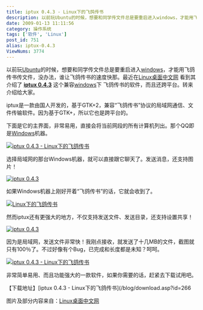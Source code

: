 ```yaml
---
title: iptux 0.4.3 - Linux下的飞鸽传书
description: 以前玩Ubuntu的时候，想要和同学传文件总是要重启进入windows，才能用飞鸽传书传文件，没办法，谁让飞鸽传书的速度快那。最近在Linux桌面中文网看到其介绍了iptux0.4.3这个兼容windows下飞鸽传书的软件，而且还跨平台。转来介绍给大家。iptux是一款由国人开发的，基于GTK+2，兼容“飞鸽传书”协议的局域网通信、文件传输软件。因为基于GTK+，所以它也是跨平台的。下面是它的主界面，非常易用，直接会将当前网段的所有计算机列出。那个QQ即是Windows机器。
date: 2009-01-13 11:11:56
category: 操作系统
tags: ['软件', 'Linux']
post_id: 751
alias: iptux-0.4.3
ViewNums: 3774
---
```


以前玩[Ubuntu](/blog/ubuntu-810-intrepid-ibex)的时候，想要和同学传文件总是要重启进入[windows](/blog/deepin-ghost-xp-sp3-v90-iso)，才能用飞鸽传书传文件，没办法，谁让飞鸽传书的速度快那。最近在[Linux桌面中文网](http://linuxdesktop.cn/) 看到其介绍了 **[iptux 0.4.3](/blog/iptux-043)** 这个兼容[windows](/blog/windows-7-beta)下 飞鸽传书的软件，而且还跨平台。转来介绍给大家。

iptux是一款由国人开发的，基于GTK+2，兼容“飞鸽传书”协议的局域网通信、文件传输软件。因为基于GTK+，所以它也是跨平台的。

下面是它的主界面，非常易用，直接会将当前网段的所有计算机列出。那个QQ即是[Windows](/blog/deepin-litexp-windows-xp-sp3-v62)机器。

[![iptux 0.4.3 - Linux下的飞鸽传书](http://linuxdesktop.cn/wp-content/uploads/2008/12/iptux-1.png "iptux-1")](/blog/iptux-043)

选择局域网的那台Windows机器，就可以直接跟它聊天了。发送消息，还支持图片！

[![iptux 0.4.3](http://linuxdesktop.cn/wp-content/uploads/2008/12/iptux-2.png "iptux-2")](/blog/iptux-043)

如果Windows机器上刚好开着“飞鸽传书”的话，它就会收到了。

[![Linux下的飞鸽传书](http://linuxdesktop.cn/wp-content/uploads/2008/12/iptux-3-640x266.png "iptux-3")](/blog/iptux-043)

然而iptux还有更强大的地方，不仅支持发送文件、发送目录，还支持设置共享！

[![iptux 0.4.3](http://linuxdesktop.cn/wp-content/uploads/2008/12/iptux-5.png "iptux-5")](/blog/iptux-043)

因为是局域网，发送文件非常快！我刚点接收，就发送了十几MB的文件，截图就只有100％了。不过好像有个Bug，已完成和长度都是未知？呵呵。

[![iptux 0.4.3 - Linux下的飞鸽传书](http://linuxdesktop.cn/wp-content/uploads/2008/12/iptux-4.png "iptux-4")](/blog/iptux-043)

非常简单易用、而且功能强大的一款软件，如果你需要的话，赶紧去下载试用吧。

【下载地址】[iptux 0.4.3 - Linux下的飞鸽传书](/blog/download.asp?id=266

图片及部分内容来自：[Linux桌面中文网](http://linuxdesktop.cn/)

